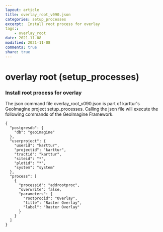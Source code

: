 ```yaml
---
layout: article
title: overlay_root_v090.json
categories: setup_processes
excerpt:  Install root process for overlay
tags:: 
    - overlay_root
date: 2021-11-08
modified: 2021-11-08
comments: true
share: true
---
```


# overlay root (setup_processes)

###  Install root process for overlay

The json command file <span class='file'>overlay_root_v090.json</span> is part of karttur's GeoImagine project <span class='project'>setup_processes</span>. Calling the json file will execute the following commands of the GeoImagine Framework.

```
{
  "postgresdb": {
    "db": "geoimagine"
  },
  "userproject": {
    "userid": "karttur",
    "projectid": "karttur",
    "tractid": "karttur",
    "siteid": "*",
    "plotid": "*",
    "system": "system"
  },
  "process": [
    {
      "processid": "addrootproc",
      "overwrite": false,
      "parameters": {
        "rootprocid": "Overlay",
        "title": "Raster Overlay",
        "label": "Raster Overlay"
      }
    }
  ]
}
```

